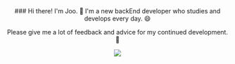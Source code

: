 
<!--  
**JooGit12/JooGit12** is a ✨ _special_ ✨ repository because its `README.md` (this file) appears on your GitHub profile.

Here are some ideas to get you started:

- 🔭 I’m currently working on ...
- 🌱 I’m currently learning ...
- 👯 I’m looking to collaborate on ...
- 🤔 I’m looking for help with ...
- 💬 Ask me about ...
- 📫 How to reach me: ...
- 😄 Pronouns: ...
- ⚡ Fun fact: ...
-->
<div align="center">
  ### Hi there! I'm Joo. 👋
  I'm a new backEnd developer who studies and develops every day. 😄
  <p>Please give me a lot of feedback and advice for my continued development. 💬</p>
  <p><a href="https://www.notion.so/Joo-Library-86519211a32a4bb681da8f619b952d3e?pvs=4">
    <img src="https://img.shields.io/badge/notion-white?style=flat&logo=notion&logoColor=CC6699"/>
  </a></p>
</div>

